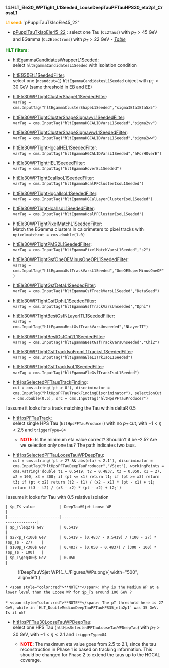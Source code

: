 14.**HLT_Ele30_WPTight_L1Seeded_LooseDeepTauPFTauHPS30_eta2p1_CrossL1**

<span style="color:orange">**L1 seed**</span>: `pPuppiTauTkIsoEle45_22'

- [pPuppiTauTkIsoEle45_22](../Phase2Menu_Legacy/PuppiTauTkIsoEle4522.html) : select one Tau (`CL2Taus`) with $p_T>45$ GeV and EGamma (`CL2Electrons`) with $p_T>22$ GeV - *[Table](../Tables/pPuppiTauTkIsoEle45_22.md)*

<span style="color:green">**HLT filters**</span>:

- [hltEgammaCandidatesWrapperL1Seeded](../Phase2Menu_Legacy/hltEgammaCandidatesWrapperL1Seeded.html):<br> 
select `hltEgammaCandidatesL1Seeded` with isolation condition

- [hltEG30EtL1SeededFilter](../Phase2Menu_Legacy/hltEG30EtL1SeededFilter.html):<br> 
select one (`ncandcut=1`) `hltEgammaCandidatesL1Seeded` object with $p_T>30$ GeV (same threshold in EB and EE)

- [hltEle30WPTightClusterShapeL1SeededFilter](../Phase2Menu_Legacy/hltEle30WPTightClusterShapeL1SeededFilter.html):<br> 
`varTag = cms.InputTag("hltEgammaClusterShapeL1Seeded","sigmaIEtaIEta5x5")`

- [hltEle30WPTightClusterShapeSigmavvL1SeededFilter](../Phase2Menu_Legacy/hltEle30WPTightClusterShapeSigmavvL1SeededFilter.html):<br> 
`varTag = cms.InputTag("hltEgammaHGCALIDVarsL1Seeded","sigma2vv")`

- [hltEle30WPTightClusterShapeSigmawwL1SeededFilter](../Phase2Menu_Legacy/hltEle30WPTightClusterShapeSigmawwL1SeededFilter.html):<br> 
`varTag = cms.InputTag("hltEgammaHGCALIDVarsL1Seeded","sigma2ww")`

- [hltEle30WPTightHgcalHEL1SeededFilter](../Phase2Menu_Legacy/hltEle30WPTightHgcalHEL1SeededFilter.html):<br> 
`varTag = cms.InputTag("hltEgammaHGCALIDVarsL1Seeded","hForHOverE")`

- [hltEle30WPTightHEL1SeededFilter](../Phase2Menu_Legacy/hltEle30WPTightHEL1SeededFilter.html):<br> 
`varTag = cms.InputTag("hltEgammaHoverEL1Seeded")`

- [hltEle30WPTightEcalIsoL1SeededFilter](../Phase2Menu_Legacy/hltEle30WPTightEcalIsoL1SeededFilter.html):<br> 
`varTag = cms.InputTag("hltEgammaEcalPFClusterIsoL1Seeded")`

- [hltEle30WPTightHgcalIsoL1SeededFilter](../Phase2Menu_Legacy/hltEle30WPTightHgcalIsoL1SeededFilter.html):<br> 
`varTag = cms.InputTag("hltEgammaHGCalLayerClusterIsoL1Seeded")`

- [hltEle30WPTightHcalIsoL1SeededFilter](../Phase2Menu_Legacy/hltEle30WPTightHcalIsoL1SeededFilter.html):<br> 
`varTag = cms.InputTag("hltEgammaHcalPFClusterIsoL1Seeded")`

- [hltEle30WPTightPixelMatchL1SeededFilter](../Phase2Menu_Legacy/hltEle30WPTightPixelMatchL1SeededFilter.html):<br> 
Match the EGamma clusters in calorimeters to pixel tracks with `npixelmatchcut = cms.double(1.0)`

- [hltEle30WPTightPMS2L1SeededFilter](../Phase2Menu_Legacy/hltEle30WPTightPMS2L1SeededFilter.html):<br> 
`varTag = cms.InputTag("hltEgammaPixelMatchVarsL1Seeded","s2")`

- [hltEle30WPTightGsfOneOEMinusOneOPL1SeededFilter](../Phase2Menu_Legacy/hltEle30WPTightGsfOneOEMinusOneOPL1SeededFilter.html):<br> 
`varTag = cms.InputTag("hltEgammaGsfTrackVarsL1Seeded","OneOESuperMinusOneOP")`

- [hltEle30WPTightGsfDetaL1SeededFilter](../Phase2Menu_Legacy/hltEle30WPTightGsfDetaL1SeededFilter.html):<br> 
`varTag = cms.InputTag("hltEgammaGsfTrackVarsL1Seeded","DetaSeed")`

- [hltEle30WPTightGsfDphiL1SeededFilter](../Phase2Menu_Legacy/hltEle30WPTightGsfDphiL1SeededFilter.html):<br> 
`varTag = cms.InputTag("hltEgammaGsfTrackVarsUnseeded","Dphi")`

- [hltEle30WPTightBestGsfNLayerITL1SeededFilter](../Phase2Menu_Legacy/hltEle30WPTightBestGsfNLayerITL1SeededFilter.html):<br> 
`varTag = cms.InputTag("hltEgammaBestGsfTrackVarsUnseeded","NLayerIT")`

- [hltEle30WPTightBestGsfChi2L1SeededFilter](../Phase2Menu_Legacy/hltEle30WPTightBestGsfChi2L1SeededFilter.html):<br> 
`varTag = cms.InputTag("hltEgammaBestGsfTrackVarsUnseeded","Chi2")`

- [hltEle30WPTightGsfTrackIsoFromL1TracksL1SeededFilter](../Phase2Menu_Legacy/hltEle30WPTightGsfTrackIsoFromL1TracksL1SeededFilter.html):<br> 
`varTag = cms.InputTag("hltEgammaEleL1TrkIsoL1Seeded")`

- [hltEle30WPTightGsfTrackIsoL1SeededFilter](../Phase2Menu_Legacy/hltEle30WPTightGsfTrackIsoL1SeededFilter.html):<br> 
`varTag = cms.InputTag("hltEgammaEleGsfTrackIsoL1Seeded")`

- [hltHpsSelectedPFTausTrackFinding](../Phase2Menu_Legacy/hltHpsSelectedPFTausTrackFinding.html):<br> 
`cut = cms.string('pt > 0'),
discriminator = cms.InputTag("hltHpsPFTauTrackFindingDiscriminator"),
selectionCut = cms.double(0.5),
src = cms.InputTag("hltHpsPFTauProducer")`

I assume it looks for a track matching the Tau within deltaR 0.5

- [hltHpsPFTauTrack](../Phase2Menu_Legacy/hltHpsPFTauTrack.html):<br> 
select single HPS Tau (`hltHpsPFTauProducer`) with no $p_T$ cut, with $-1<\eta<2.5$ and `triggerType=84`

    * <span style="color:red">**NOTE**</span>: Is the minimum eta value correct? Shouldn't it be -2.5? Are we selection only one tau? The path indicates two taus.

- [hltHpsSelectedPFTauLooseTauWPDeepTau](../Phase2Menu_Legacy/hltHpsSelectedPFTauLooseTauWPDeepTau.html):<br>
`cut = cms.string('pt > 27 && abs(eta) < 2.1'),
discriminator = cms.InputTag("hltHpsPFTauDeepTauProducer","VSjet"),
workingPoints = cms.vstring('double t1 = 0.5419, t2 = 0.4837, t3 = 0.050, x1 = 27, x2 = 100, x3 = 300; if (pt <= x1) return t1; if (pt >= x3) return t3; if (pt < x2) return (t2 - t1) / (x2 - x1) * (pt - x1) + t1; return (t3 - t2) / (x3 - x2) * (pt - x2) + t2;')`

I assume it looks for Tau with 0.5 relative isolation

    | $p_T$ value           | DeepTauVSjet Loose WP                                     |
    |-----------------------|-----------------------------------------------------------|
    | $p_T\leq27$ GeV       | 0.5419                                                    |
    | $27<p_T<100$ GeV      | 0.5419 + (0.4837 - 0.5419) / (100 - 27) * ($p_T$ - 27)    |
    | $100p_T<300$ GeV      | 0.4837 + (0.050 - 0.4837) / (300 - 100) * ($p_T$ - 100)   |
    | $p_T\geq300$ GeV      | 0.050                                                     |

<figure markdown="span">
  ![DeepTauVSjet WP](../../Figures/WPs.png){ width="500", align=left }
</figure>

    * <span style="color:red">**NOTE**</span>: Why is the Medium WP at a lower level than the Loose WP for $p_T$ around 100 GeV ?

    * <span style="color:red">**NOTE**</span>: The pT threshold here is 27 GeV, while in `HLT_DoubleMediumDeepTauPFTauHPS35_eta2p1` was 35 GeV. Is it ok?

- [hltHpsPFTau30LooseTauWPDeepTau](../Phase2Menu_Legacy/hltHpsPFTau30LooseTauWPDeepTau.html):<br> 
select one HPS Tau (`hltHpsSelectedPFTauLooseTauWPDeepTau`) with $p_T>30$ GeV, with $-1<\eta<2.1$ and `triggerType=84`

    * <span style="color:red">**NOTE**</span>: The maximum eta value goes from 2.5 to 2.1, since the tau reconstruction in Phase 1 is based on tracking information. This should be changed for Phase 2 to extend the taus up to the HGCAL coverage.